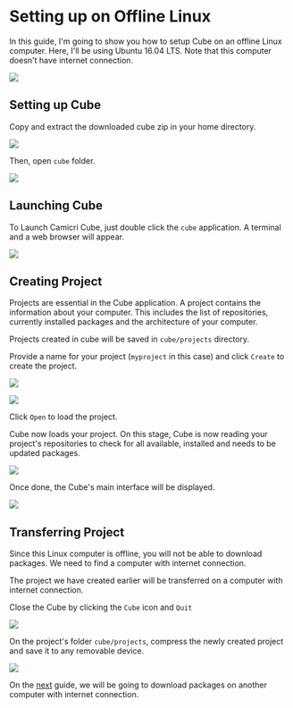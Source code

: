 # Setting up on Offline Linux

In this guide, I'm going to show you how to setup Cube on an offline Linux computer. Here, I'll be using Ubuntu 16.04 LTS. Note that this computer doesn't have internet connection.

![](_media/img01.png)

## Setting up Cube

Copy and extract the downloaded cube zip in your home directory.

![](_media/img02.png)

Then, open `cube` folder.

![](_media/img03.png)

## Launching Cube

To Launch Camicri Cube, just double click the `cube` application.
A terminal and a web browser will appear.

![](_media/img04.png)



## Creating Project
Projects are essential in the Cube application. A project contains the information about your computer. This includes the list of repositories, currently installed packages and the architecture of your computer.

Projects created in cube will be saved in `cube/projects` directory.

Provide a name for your project (`myproject` in this case) and click `Create` to create the project.

![](_media/img05.png)

![](_media/img07.png)

Click `Open` to load the project.

Cube now loads your project. On this stage, Cube is now reading your project's repositories to check for all available, installed and needs to be updated packages.

![](_media/img08.png)

Once done, the Cube's main interface will be displayed.

![](_media/img10.png)

## Transferring Project

Since this Linux computer is offline, you will not be able to download packages.
We need to find a computer with internet connection.

The project we have created earlier will be transferred on a computer with internet connection.

Close the Cube by clicking the `Cube` icon and `Quit`

![](_media/img12.png)

On the project's folder `cube/projects`, compress the newly created project and save it to any removable device.

![](_media/img14.png)

On the [next](/setup-windows) guide, we will be going to download packages on another computer with internet connection.